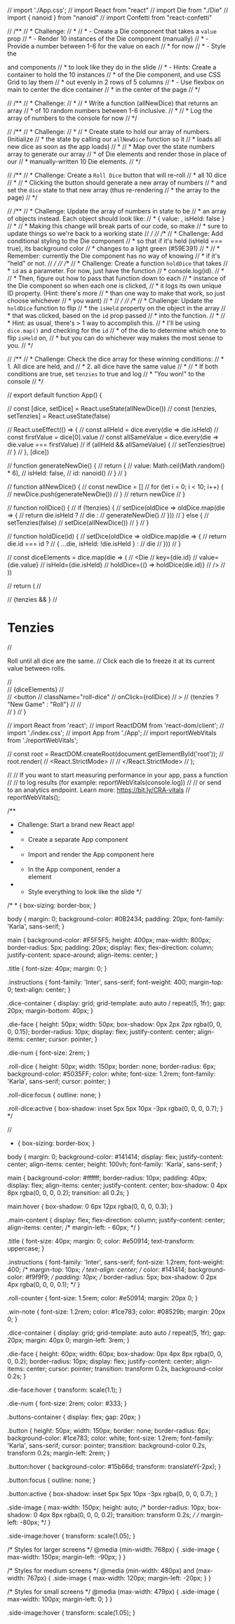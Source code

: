 
// import './App.css';
// import React from "react"
// import Die from "./Die"
// import { nanoid } from "nanoid"
// import Confetti from "react-confetti"

// /**
//  * Challenge:
//  * 
//  * - Create a Die component that takes a `value` prop
//  * - Render 10 instances of the Die component (manually)
//  *      - Provide a number between 1-6 for the value on each
//  *        for now
//  * - Style the <main> and <Die> components 
//  *   to look like they do in the slide
//  *      - Hints: Create a container to hold the 10 instances
//  *        of the Die component, and use CSS Grid to lay them
//  *        out evenly in 2 rows of 5 columns
//  *      - Use flexbox on main to center the dice container
//  *        in the center of the page
//  */

// /**
//  * Challenge:
//  * 
//  * Write a function (allNewDice) that returns an array 
//  * of 10 random numbers between 1-6 inclusive.
//  * 
//  * Log the array of numbers to the console for now
//  */

// /**
//  * Challenge:
//  * 
//  * Create state to hold our array of numbers. (Initialize
//  * the state by calling our `allNewDice` function so it 
//  * loads all new dice as soon as the app loads)
//  * 
//  * Map over the state numbers array to generate our array
//  * of Die elements and render those in place of our
//  * manually-written 10 Die elements.
//  */


// /**
//  * Challenge: Create a `Roll Dice` button that will re-roll
//  * all 10 dice
//  * 
//  * Clicking the button should generate a new array of numbers
//  * and set the `dice` state to that new array (thus re-rendering
//  * the array to the page)
//  */

// /**
// * Challenge: Update the array of numbers in state to be
// * an array of objects instead. Each object should look like:
// * { value: <random number>, isHeld: false }
// * 
// * Making this change will break parts of our code, so make
// * sure to update things so we're back to a working state
// */
// /**
//  * Challenge: Add conditional styling to the Die component
//  * so that if it's held (isHeld === true), its background color
//  * changes to a light green (#59E391)
//  * 
//  * Remember: currently the Die component has no way of knowing
//  * if it's "held" or not.
//  */
// /**
// * Challenge: Create a function `holdDice` that takes
// * `id` as a parameter. For now, just have the function
// * console.log(id).
// * 
// * Then, figure out how to pass that function down to each
// * instance of the Die component so when each one is clicked,
// * it logs its own unique ID property. (Hint: there's more
// * than one way to make that work, so just choose whichever
// * you want)
// * 
// */
// /**
// * Challenge: Update the `holdDice` function to flip
// * the `isHeld` property on the object in the array
// * that was clicked, based on the `id` prop passed
// * into the function.
// * 
// * Hint: as usual, there's > 1 way to accomplish this.
// * I'll be using `dice.map()` and checking for the `id`
// * of the die to determine which one to flip `isHeld` on,
// * but you can do whichever way makes the most sense to you.
// */

// /**
//  * Challenge: Check the dice array for these winning conditions:
//  * 1. All dice are held, and
//  * 2. all dice have the same value
//  * 
//  * If both conditions are true, set `tenzies` to true and log
//  * "You won!" to the console
//  */


// export default function App() {

//     const [dice, setDice] = React.useState(allNewDice())
//     const [tenzies, setTenzies] = React.useState(false)

//     React.useEffect(() => {
//         const allHeld = dice.every(die => die.isHeld)
//         const firstValue = dice[0].value
//         const allSameValue = dice.every(die => die.value === firstValue)
//         if (allHeld && allSameValue) {
//             setTenzies(true)
//         }
//     }, [dice])

//     function generateNewDie() {
//         return {
//             value: Math.ceil(Math.random() * 6),
//             isHeld: false,
//             id: nanoid()
//         }
//     }

//     function allNewDice() {
//         const newDice = []
//         for (let i = 0; i < 10; i++) {
//             newDice.push(generateNewDie())
//         }
//         return newDice
//     }

//     function rollDice() {
//         if (!tenzies) {
//             setDice(oldDice => oldDice.map(die => {
//                 return die.isHeld ?
//                     die :
//                     generateNewDie()
//             }))
//         } else {
//             setTenzies(false)
//             setDice(allNewDice())
//         }
//     }

//     function holdDice(id) {
//         setDice(oldDice => oldDice.map(die => {
//             return die.id === id ?
//                 { ...die, isHeld: !die.isHeld } :
//                 die
//         }))
//     }

//     const diceElements = dice.map(die => (
//         <Die
//             key={die.id}
//             value={die.value}
//             isHeld={die.isHeld}
//             holdDice={() => holdDice(die.id)}
//         />
//     ))

//     return (
//         <main>
//             {tenzies && <Confetti />}
//             <h1 className="title">Tenzies</h1>
//             <p className="instructions">Roll until all dice are the same.
//                 Click each die to freeze it at its current value between rolls.</p>
//             <div className="dice-container">
//                 {diceElements}
//             </div>
//             <button
//                 className="roll-dice"
//                 onClick={rollDice}
//             >
//                 {tenzies ? "New Game" : "Roll"}
//             </button>
//         </main>
//     )
// }


// import React from 'react';
// import ReactDOM from 'react-dom/client';
// import './index.css';
// import App from './App';
// import reportWebVitals from './reportWebVitals';

// const root = ReactDOM.createRoot(document.getElementById('root'));
// root.render(
//   <React.StrictMode>
//     <App />
//   </React.StrictMode>
// );

// // If you want to start measuring performance in your app, pass a function
// // to log results (for example: reportWebVitals(console.log))
// // or send to an analytics endpoint. Learn more: https://bit.ly/CRA-vitals
// reportWebVitals();


/**
 * Challenge: Start a brand new React app!
 * - Create a separate App component
 * - Import and render the App component here
 * - In the App component, render a <main> element
 * - Style everything to look like the slide
 */


/* * {
  box-sizing: border-box;
}

body {
  margin: 0;
  background-color: #0B2434;
  padding: 20px;
  font-family: 'Karla', sans-serif;
}

main {
  background-color: #F5F5F5;
  height: 400px;
  max-width: 800px;
  border-radius: 5px;
  padding: 20px;
  display: flex;
  flex-direction: column;
  justify-content: space-around;
  align-items: center;
}

.title {
  font-size: 40px;
  margin: 0;
}

.instructions {
  font-family: 'Inter', sans-serif;
  font-weight: 400;
  margin-top: 0;
  text-align: center;
}

.dice-container {
  display: grid;
  grid-template: auto auto / repeat(5, 1fr);
  gap: 20px;
  margin-bottom: 40px;
}

.die-face {
  height: 50px;
  width: 50px;
  box-shadow: 0px 2px 2px rgba(0, 0, 0, 0.15);
  border-radius: 10px;
  display: flex;
  justify-content: center;
  align-items: center;
  cursor: pointer;
}

.die-num {
  font-size: 2rem;
}

.roll-dice {
  height: 50px;
  width: 150px;
  border: none;
  border-radius: 6px;
  background-color: #5035FF;
  color: white;
  font-size: 1.2rem;
  font-family: 'Karla', sans-serif;
  cursor: pointer;
}

.roll-dice:focus {
  outline: none;
}

.roll-dice:active {
  box-shadow: inset 5px 5px 10px -3px rgba(0, 0, 0, 0.7);
} */

//


* {
  box-sizing: border-box;
}

body {
  margin: 0;
  background-color: #141414; 
  display: flex;
  justify-content: center;
  align-items: center;
  height: 100vh;
  font-family: 'Karla', sans-serif;
}

main {
  background-color: #ffffff;
  border-radius: 10px;
  padding: 40px;
  display: flex;
  align-items: center;
  justify-content: center;
  box-shadow: 0 4px 8px rgba(0, 0, 0, 0.2);
  transition: all 0.2s;
}

main:hover {
  box-shadow: 0 6px 12px rgba(0, 0, 0, 0.3);
}

.main-content {
  display: flex;
  flex-direction: column;
  justify-content: center;
  align-items: center;
  /* margin-left: - 60px; */
}

.title {
  font-size: 40px;
  margin: 0;
  color: #e50914; 
  text-transform: uppercase;
}

.instructions {
  font-family: 'Inter', sans-serif;
  font-size: 1.2rem;
  font-weight: 400;
  /* margin-top: 10px; */
  text-align: center;
  /* color: #141414;
  background-color: #f9f9f9; */
  padding: 10px;
  /* border-radius: 5px;
  box-shadow: 0 2px 4px rgba(0, 0, 0, 0.1); */
}

.roll-counter {
  font-size: 1.5rem;
  color: #e50914; 
  margin: 20px 0;
}

.win-note {
  font-size: 1.2rem;
  color: #1ce783; 
  color: #08529b; 
  margin: 20px 0;
}

.dice-container {
  display: grid;
  grid-template: auto auto / repeat(5, 1fr);
  gap: 20px;
  margin: 40px 0;
  margin-left: 3rem;
}

.die-face {
  height: 60px;
  width: 60px;
  box-shadow: 0px 4px 8px rgba(0, 0, 0, 0.2);
  border-radius: 10px;
  display: flex;
  justify-content: center;
  align-items: center;
  cursor: pointer;
  transition: transform 0.2s, background-color 0.2s;
}

.die-face:hover {
  transform: scale(1.1);
}

.die-num {
  font-size: 2rem;
  color: #333;
}

.buttons-container {
  display: flex;
  gap: 20px;
}

.button {
  height: 50px;
  width: 150px;
  border: none;
  border-radius: 6px;
  background-color: #1ce783; 
  color: white;
  font-size: 1.2rem;
  font-family: 'Karla', sans-serif;
  cursor: pointer;
  transition: background-color 0.2s, transform 0.2s;
  margin-left: 2rem;
}

.button:hover {
  background-color: #15b66d; 
  transform: translateY(-2px);
}

.button:focus {
  outline: none;
}

.button:active {
  box-shadow: inset 5px 5px 10px -3px rgba(0, 0, 0, 0.7);
}

.side-image {
  max-width: 150px;
  height: auto;
  /* border-radius: 10px;
  box-shadow: 0 4px 8px rgba(0, 0, 0, 0.2);
  transition: transform 0.2s; */
  /* margin-left: -80px; */
}

.side-image:hover {
  transform: scale(1.05);
}


/* Styles for larger screens */
@media (min-width: 768px) {
  .side-image {
    max-width: 150px; 
    margin-left: -90px; 
  }
}

/* Styles for medium screens */
@media (min-width: 480px) and (max-width: 767px) {
  .side-image {
    max-width: 120px; 
    margin-left: -20px;
  }
}

/* Styles for small screens */
@media (max-width: 479px) {
  .side-image {
    max-width: 100px;
    margin-left: 0;
  }
}

.side-image:hover {
  transform: scale(1.05);
}
